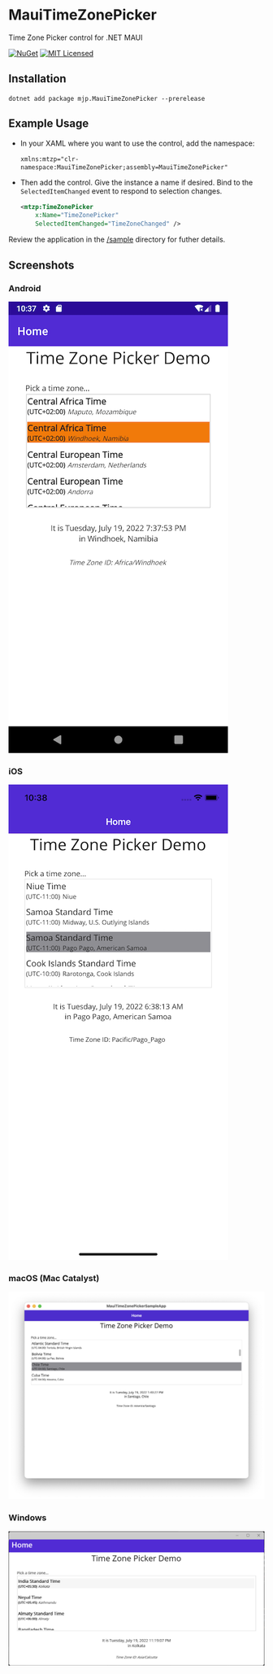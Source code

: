 # MauiTimeZonePicker
Time Zone Picker control for .NET MAUI

[![NuGet](https://img.shields.io/nuget/v/mjp.MauiTimeZonePicker)](https://www.nuget.org/packages/mjp.MauiTimeZonePicker)
[![MIT Licensed](https://img.shields.io/github/license/mattjohnsonpint/MauiTimeZonePicker)](https://github.com/mattjohnsonpint/MauiTimeZonePicker/blob/main/LICENSE)

## Installation

```shell
dotnet add package mjp.MauiTimeZonePicker --prerelease
```

## Example Usage

- In your XAML where you want to use the control, add the namespace:

    ```
    xmlns:mtzp="clr-namespace:MauiTimeZonePicker;assembly=MauiTimeZonePicker"
    ```

- Then add the control.  Give the instance a name if desired.  Bind to the `SelectedItemChanged` event to respond to selection changes.
    ```xml
    <mtzp:TimeZonePicker
        x:Name="TimeZonePicker"
        SelectedItemChanged="TimeZoneChanged" />
    ```

Review the application in the [/sample](sample) directory for futher details. 

## Screenshots

### Android
![Android Screenshot](images/screenshot-android.png)

### iOS
![iOS Screenshot](images/screenshot-ios.png)

### macOS (Mac Catalyst)
![macOS Screenshot](images/screenshot-mac.png)

### Windows
![Windows Screenshot](images/screenshot-windows.png)
